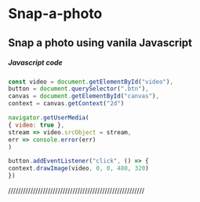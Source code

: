 # Snap-a-photo
## Snap a photo using vanila Javascript
  ##### Javascript code 
```javascript
const video = document.getElementById("video"),
button = document.querySelector(".btn"),
canvas = document.getElementById("canvas"),
context = canvas.getContext("2d")

navigator.getUserMedia(
{ video: true },
stream => video.srcObject = stream,
err => console.error(err)
)

button.addEventListener("click", () => {
context.drawImage(video, 0, 0, 480, 320)
})
```
 ///////////////////////////////////////////////////////

